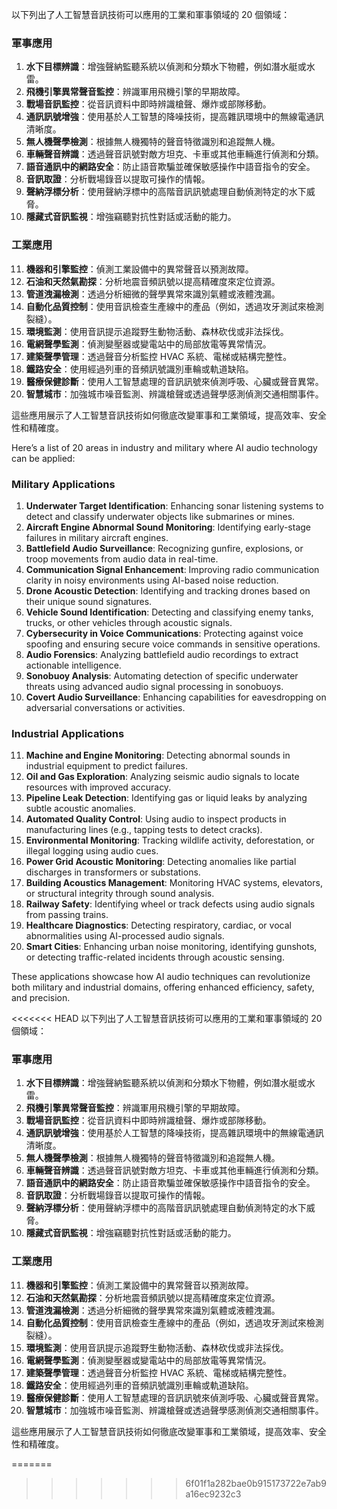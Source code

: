 以下列出了人工智慧音訊技術可以應用的工業和軍事領域的 20 個領域：

### **軍事應用**
1. **水下目標辨識**：增強聲納監聽系統以偵測和分類水下物體，例如潛水艇或水雷。
2. **飛機引擎異常聲音監控**：辨識軍用飛機引擎的早期故障。
3. **戰場音訊監控**：從音訊資料中即時辨識槍聲、爆炸或部隊移動。
4. **通訊訊號增強**：使用基於人工智慧的降噪技術，提高雜訊環境中的無線電通訊清晰度。
5. **無人機聲學檢測**：根據無人機獨特的聲音特徵識別和追蹤無人機。
6. **車輛聲音辨識**：透過聲音訊號對敵方坦克、卡車或其他車輛進行偵測和分類。
7. **語音通訊中的網路安全**：防止語音欺騙並確保敏感操作中語音指令的安全。
8. **音訊取證**：分析戰場錄音以提取可操作的情報。
9. **聲納浮標分析**：使用聲納浮標中的高階音訊訊號處理自動偵測特定的水下威脅。
10. **隱藏式音訊監視**：增強竊聽對抗性對話或活動的能力。

### **工業應用**
11. **機器和引擎監控**：偵測工業設備中的異常聲音以預測故障。
12. **石油和天然氣勘探**：分析地震音頻訊號以提高精確度來定位資源。
13. **管道洩漏檢測**：透過分析細微的聲學異常來識別氣體或液體洩漏。
14. **自動化品質控制**：使用音訊檢查生產線中的產品（例如，透過攻牙測試來檢測裂縫）。
15. **環境監測**：使用音訊提示追蹤野生動物活動、森林砍伐或非法採伐。
16. **電網聲學監測**：偵測變壓器或變電站中的局部放電等異常情況。
17. **建築聲學管理**：透過聲音分析監控 HVAC 系統、電梯或結構完整性。
18. **鐵路安全**：使用經過列車的音頻訊號識別車輪或軌道缺陷。
19. **醫療保健診斷**：使用人工智慧處理的音訊訊號來偵測呼吸、心臟或聲音異常。
20. **智慧城市**：加強城市噪音監測、辨識槍聲或透過聲學感測偵測交通相關事件。

這些應用展示了人工智慧音訊技術如何徹底改變軍事和工業領域，提高效率、安全性和精確度。

Here’s a list of 20 areas in industry and military where AI audio technology can be applied:

### **Military Applications**
1. **Underwater Target Identification**: Enhancing sonar listening systems to detect and classify underwater objects like submarines or mines.
2. **Aircraft Engine Abnormal Sound Monitoring**: Identifying early-stage failures in military aircraft engines.
3. **Battlefield Audio Surveillance**: Recognizing gunfire, explosions, or troop movements from audio data in real-time.
4. **Communication Signal Enhancement**: Improving radio communication clarity in noisy environments using AI-based noise reduction.
5. **Drone Acoustic Detection**: Identifying and tracking drones based on their unique sound signatures.
6. **Vehicle Sound Identification**: Detecting and classifying enemy tanks, trucks, or other vehicles through acoustic signals.
7. **Cybersecurity in Voice Communications**: Protecting against voice spoofing and ensuring secure voice commands in sensitive operations.
8. **Audio Forensics**: Analyzing battlefield audio recordings to extract actionable intelligence.
9. **Sonobuoy Analysis**: Automating detection of specific underwater threats using advanced audio signal processing in sonobuoys.
10. **Covert Audio Surveillance**: Enhancing capabilities for eavesdropping on adversarial conversations or activities.

### **Industrial Applications**
11. **Machine and Engine Monitoring**: Detecting abnormal sounds in industrial equipment to predict failures.
12. **Oil and Gas Exploration**: Analyzing seismic audio signals to locate resources with improved accuracy.
13. **Pipeline Leak Detection**: Identifying gas or liquid leaks by analyzing subtle acoustic anomalies.
14. **Automated Quality Control**: Using audio to inspect products in manufacturing lines (e.g., tapping tests to detect cracks).
15. **Environmental Monitoring**: Tracking wildlife activity, deforestation, or illegal logging using audio cues.
16. **Power Grid Acoustic Monitoring**: Detecting anomalies like partial discharges in transformers or substations.
17. **Building Acoustics Management**: Monitoring HVAC systems, elevators, or structural integrity through sound analysis.
18. **Railway Safety**: Identifying wheel or track defects using audio signals from passing trains.
19. **Healthcare Diagnostics**: Detecting respiratory, cardiac, or vocal abnormalities using AI-processed audio signals.
20. **Smart Cities**: Enhancing urban noise monitoring, identifying gunshots, or detecting traffic-related incidents through acoustic sensing.

These applications showcase how AI audio techniques can revolutionize both military and industrial domains, offering enhanced efficiency, safety, and precision.

<<<<<<< HEAD
以下列出了人工智慧音訊技術可以應用的工業和軍事領域的 20 個領域：

### **軍事應用**
1. **水下目標辨識**：增強聲納監聽系統以偵測和分類水下物體，例如潛水艇或水雷。
2. **飛機引擎異常聲音監控**：辨識軍用飛機引擎的早期故障。
3. **戰場音訊監控**：從音訊資料中即時辨識槍聲、爆炸或部隊移動。
4. **通訊訊號增強**：使用基於人工智慧的降噪技術，提高雜訊環境中的無線電通訊清晰度。
5. **無人機聲學檢測**：根據無人機獨特的聲音特徵識別和追蹤無人機。
6. **車輛聲音辨識**：透過聲音訊號對敵方坦克、卡車或其他車輛進行偵測和分類。
7. **語音通訊中的網路安全**：防止語音欺騙並確保敏感操作中語音指令的安全。
8. **音訊取證**：分析戰場錄音以提取可操作的情報。
9. **聲納浮標分析**：使用聲納浮標中的高階音訊訊號處理自動偵測特定的水下威脅。
10. **隱藏式音訊監視**：增強竊聽對抗性對話或活動的能力。

### **工業應用**
11. **機器和引擎監控**：偵測工業設備中的異常聲音以預測故障。
12. **石油和天然氣勘探**：分析地震音頻訊號以提高精確度來定位資源。
13. **管道洩漏檢測**：透過分析細微的聲學異常來識別氣體或液體洩漏。
14. **自動化品質控制**：使用音訊檢查生產線中的產品（例如，透過攻牙測試來檢測裂縫）。
15. **環境監測**：使用音訊提示追蹤野生動物活動、森林砍伐或非法採伐。
16. **電網聲學監測**：偵測變壓器或變電站中的局部放電等異常情況。
17. **建築聲學管理**：透過聲音分析監控 HVAC 系統、電梯或結構完整性。
18. **鐵路安全**：使用經過列車的音頻訊號識別車輪或軌道缺陷。
19. **醫療保健診斷**：使用人工智慧處理的音訊訊號來偵測呼吸、心臟或聲音異常。
20. **智慧城市**：加強城市噪音監測、辨識槍聲或透過聲學感測偵測交通相關事件。

這些應用展示了人工智慧音訊技術如何徹底改變軍事和工業領域，提高效率、安全性和精確度。

=======
>>>>>>> 6f01f1a282bae0b915173722e7ab9a16ec9232c3
